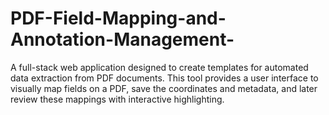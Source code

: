 # PDF-Field-Mapping-and-Annotation-Management-
A full-stack web application designed to create templates for automated data extraction from PDF documents. This tool provides a user interface to visually map fields on a PDF, save the coordinates and metadata, and later review these mappings with interactive highlighting.

